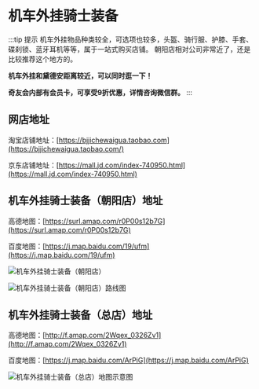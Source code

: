 # 机车外挂骑士装备

:::tip 提示
机车外挂物品种类较全，可选项也较多，头盔、骑行服、护膝、手套、碟刹锁、蓝牙耳机等等，属于一站式购买店铺。
朝阳店相对公司非常近了，还是比较推荐这个地方的。

**机车外挂和黛德安距离较近，可以同时逛一下！**

**奇友会内部有会员卡，可享受9折优惠，详情咨询微信群。**
:::

## 网店地址

淘宝店铺地址：[https://bjjichewaigua.taobao.com](https://bjjichewaigua.taobao.com/)

京东店铺地址：[https://mall.jd.com/index-740950.html](https://mall.jd.com/index-740950.html)

## 机车外挂骑士装备（朝阳店）地址

高德地图：[https://surl.amap.com/r0P00s12b7G](https://surl.amap.com/r0P00s12b7G)

百度地图：[https://j.map.baidu.com/19/ufm](https://j.map.baidu.com/19/ufm)

![机车外挂骑士装备（朝阳店）](https://gitee.com/zhou/MoYouClubPic/raw/master/20210401160648.jpg)

![机车外挂骑士装备（朝阳店）路线图](https://gitee.com/zhou/MoYouClubPic/raw/master/20210401160656.jpg)

## 机车外挂骑士装备（总店）地址

高德地图：[http://f.amap.com/2Wqex_0326Zv1](http://f.amap.com/2Wqex_0326Zv1)

百度地图：[https://j.map.baidu.com/ArPiG](https://j.map.baidu.com/ArPiG)

![机车外挂骑士装备（总店）地图示意图](https://gitee.com/zhou/MoYouClubPic/raw/master/20210401160707.jpg)


